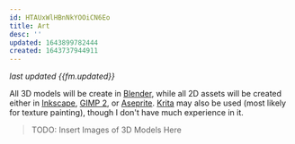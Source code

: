 ```yaml
---
id: HTAUxWlHBnNkYOOiCN6Eo
title: Art
desc: ''
updated: 1643899782444
created: 1643737944911
---
```

*last updated {{fm.updated}}*

All 3D models will be create in [Blender](https://www.blender.org/), while all 2D assets will be created either in [Inkscape](https://inkscape.org/), [GIMP 2](https://www.gimp.org/), or [Aseprite](https://www.aseprite.org/). [Krita](https://krita.org/en/) may also be used (most likely for texture painting), though I don't have much experience in it.

> TODO: Insert Images of 3D Models Here
